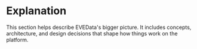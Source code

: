 # Explanation

This section helps describe EVEData's bigger picture. It includes concepts, architecture, and design decisions that shape how things work on the platform.
